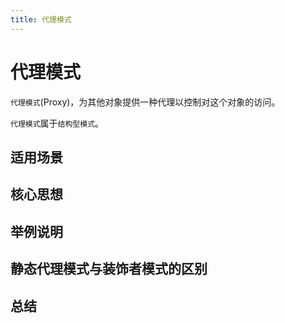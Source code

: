 ```yaml
---
title: 代理模式
---
```


# 代理模式
`代理模式`(Proxy)，为其他对象提供一种代理以控制对这个对象的访问。  

`代理模式`属于`结构型模式`。

## 适用场景

## 核心思想

## 举例说明

## 静态代理模式与装饰者模式的区别

## 总结